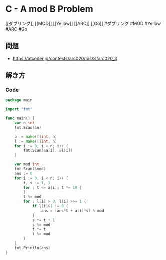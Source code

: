 # C - A mod B Problem
[[ダブリング]] [[MOD]] [[Yellow]] [[ARC]] [[Go]]
#ダブリング #MOD #Yellow #ARC #Go 

## 問題
- https://atcoder.jp/contests/arc020/tasks/arc020_3

## 解き方
### Code
```go
package main

import "fmt"

func main() {
	var n int
	fmt.Scan(&n)

	a := make([]int, n)
	l := make([]int, n)
	for i := 0; i < n; i++ {
		fmt.Scan(&a[i], &l[i])
	}

	var mod int
	fmt.Scan(&mod)
	ans := 0
	for i := 0; i < n; i++ {
		t, s := 1, 1
		for ; t <= a[i]; t *= 10 {
		}
		t %= mod
		for ; l[i] > 0; l[i] >>= 1 {
			if l[i]&1 != 0 {
				ans = (ans*t + a[i]*s) % mod
			}
			s *= t + 1
			s %= mod
			t *= t
			t %= mod
		}
	}
	fmt.Println(ans)
}
```